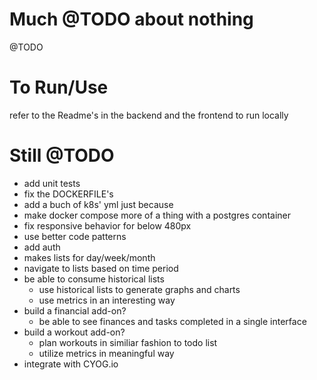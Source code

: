 # Much @TODO about nothing

@TODO


# To Run/Use
refer to the Readme's in the backend and the frontend to run locally


# Still @TODO
- add unit tests
- fix the DOCKERFILE's
- add a buch of k8s' yml just because
- make docker compose more of a thing with a postgres container
- fix responsive behavior for below 480px
- use better code patterns
- add auth
- makes lists for day/week/month
- navigate to lists based on time period
- be able to consume historical lists
  - use historical lists to generate graphs and charts
  - use metrics in an interesting way
- build a financial add-on?
  - be able to see finances and tasks completed in a single interface
- build a workout add-on?
  - plan workouts in similiar fashion to todo list
  - utilize metrics in meaningful way
- integrate with CYOG.io
